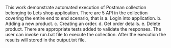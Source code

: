 This work demonstrate automated execution of Postman collection belonging to Lets shop application. 
There are 5 API in the collection covering the entire end to end scenario, that is
a. Login into application.
b. Adding a new product.
c. Creating an order.
d. Get order details.
e. Delete product.
There are appropriate tests added to validate the responses.
The user can invoke run.bat file to execute the collection. After the execution the results will stored in the output.txt file.
